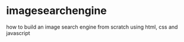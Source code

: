 # imagesearchengine
how to build an image search engine from scratch using html, css and javascript
